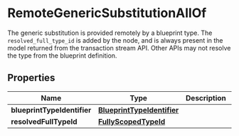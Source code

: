 

# RemoteGenericSubstitutionAllOf

The generic substitution is provided remotely by a blueprint type. The `resolved_full_type_id` is added by the node, and is always present in the model returned from the transaction stream API. Other APIs may not resolve the type from the blueprint definition. 

## Properties

| Name | Type | Description | Notes |
|------------ | ------------- | ------------- | -------------|
|**blueprintTypeIdentifier** | [**BlueprintTypeIdentifier**](BlueprintTypeIdentifier.md) |  |  |
|**resolvedFullTypeId** | [**FullyScopedTypeId**](FullyScopedTypeId.md) |  |  [optional] |



